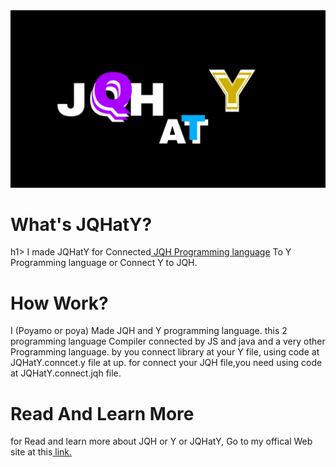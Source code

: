 <img src="JQHatY.jpg"/>
<h1>What's JQHatY?</h1>h1>
I made JQHatY for Connected<a href="http:/jqh.loxblog.com"> JQH Programming language</a> To Y Programming language or Connect Y to JQH.
<h1>How Work?</h1>
I (Poyamo or poya) Made JQH and Y programming language. this 2 programming language Compiler connected by JS and java and a very other Programming language. by you connect library at your Y file, using code at JQHatY.conncet.y file at up.
for connect your JQH file,you need using code at JQHatY.connect.jqh file.
<h1>Read And Learn More</h1>
for Read and learn more about JQH or Y or JQHatY, Go to my offical Web site at this<a href="http://poyamo.loxblog.com/"> link.</a>
